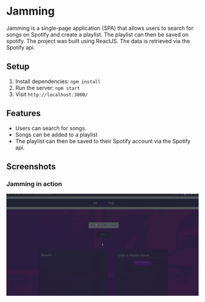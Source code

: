 # Jamming

Jamming is a single-page application (SPA) that allows users to search for songs on Spotify and create a playlist. The playlist can then be saved on spotify. The project was built using ReactJS. The data is retrieved via the Spotify api.

## Setup

1. Install dependencies: `npm install`
2. Run the server: `npm start`
3. Visit `http://localhost:3000/`

## Features

- Users can search for songs.
- Songs can be added to a playlist
- The playlist can then be saved to their Spotify account via the Spotify api.

## Screenshots

### Jamming in action

!["Jamming if"](https://github.com/vickyruud/jamming/blob/main/public/Jamming-in-action.gif)
